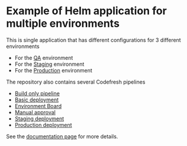 
# Example of Helm application for multiple environments

This is single application that has different configurations for 3 different environments

* For the [QA](values-qa.yaml) environment
* For the [Staging](values-staging.yaml) environment
* For the [Production](values-prod.yaml) environment

The repository also contains several Codefresh pipelines

* [Build only pipeline](pipelines/0_build_only.yml)
* [Basic deployment](pipelines/1_basic_deploy.yml)
* [Environment Board](pipelines/2_environment_board.yml)
* [Manual approval](pipelines/3_approval.yml)
* [Staging deployment](pipelines/4a_staging.yml)
* [Production deployment](pipelines/4b_production.yml)

See the [documentation page](https://codefresh.io/docs/docs/ci-cd-guides/environment-deployments/) for more details.
